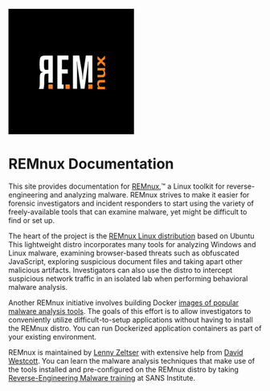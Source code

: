 ![REMnux Logo](REMnux-logo.png)

# REMnux Documentation

This site provides  documentation for [REMnux](https://REMnux.org),&trade; a Linux toolkit for reverse-engineering and analyzing malware. REMnux strives to make it easier for forensic investigators and incident responders to start using the variety of freely-available tools that can examine malware, yet might be difficult to find or set up.

The heart of the project is the [REMnux Linux distribution](distro/get.md) based on Ubuntu This lightweight distro incorporates many tools for analyzing Windows and Linux malware, examining browser-based threats such as obfuscated JavaScript, exploring suspicious document files and taking apart other malicious artifacts. Investigators can also use the distro to intercept suspicious network traffic in an isolated lab when performing behavioral malware analysis.

Another REMnux initiative involves building Docker [images of popular malware analysis tools](containers/malware-analysis.md). The goals of this effort is to allow investigators to conveniently utilize difficult-to-setup applications without having to install the REMnux distro. You can run Dockerized application containers as part of your existing environment.

REMnux is maintained by [Lenny Zeltser](http://zeltser.com) with extensive help from [David Westcott](https://twitter.com/beast_fighter). You can learn the malware analysis techniques that make use of the tools installed and pre-configured on the REMnux distro by taking [Reverse-Engineering Malware training](http://www.sans.org/course/reverse-engineering-malware-malware-analysis-tools-techniques) at SANS Institute.

